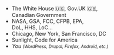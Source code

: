 * The White House :us:, Gov.UK :uk:, <br/>Canadian Government
* NASA, GSA, FCC, CFPB, EPA, <Br />DoL, HHS, LoC...
* Chicago, New York, San Francisco, DC
* Sunlight, Code for America
* *You* <small>*(WordPress, Drupal, Firefox, Android, etc.)*</small>
